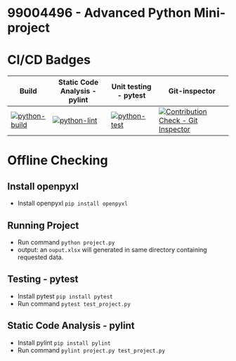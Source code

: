 # 99004496 - Advanced Python Mini-project

# CI/CD Badges

| Build | Static Code Analysis - pylint                                 | Unit testing - pytest |Git-inspector | 
|-------------|--------------------------------------------------------------|------------|-------------|
|[![python-build](https://github.com/HanumanthaReddy-99004496/99004496/actions/workflows/Build.yml/badge.svg)](https://github.com/HanumanthaReddy-99004496/99004496/actions/workflows/Build.yml)|[![python-lint](https://github.com/HanumanthaReddy-99004496/99004496/actions/workflows/pylint.yml/badge.svg)](https://github.com/HanumanthaReddy-99004496/99004496/actions/workflows/pylint.yml)|[![python-test](https://github.com/HanumanthaReddy-99004496/99004496/actions/workflows/pytest.yml/badge.svg)](https://github.com/HanumanthaReddy-99004496/99004496/actions/workflows/pytest.yml)|[![Contribution Check - Git Inspector](https://github.com/HanumanthaReddy-99004496/99004496/actions/workflows/git-inspector.yml/badge.svg)](https://github.com/HanumanthaReddy-99004496/99004496/actions/workflows/git-inspector.yml)|

# Offline Checking
## Install openpyxl
- Install openpyxl `pip install openpyxl`

## Running Project
- Run command `python project.py`
- output: an `ouput.xlsx` will generated in same directory containing requested data.

## Testing - pytest
- Install pytest `pip install pytest`
- Run command `pytest test_project.py`
  
## Static Code Analysis - pylint
- Install pylint `pip install pylint`
- Run command `pylint project.py test_project.py`

